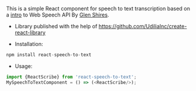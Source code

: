 This is a simple React component for speech to text transcription based on a
	[intro](https://developers.google.com/web/updates/2013/01/Voice-Driven-Web-Apps-Introduction-to-the-Web-Speech-API)
	to Web Speech API By [Glen
	Shires](https://developers.google.com/web/resources/contributors/#glenshires).

- Library published with the help of
	https://github.com/UdiliaInc/create-react-library

- Installation:  
```python
npm install react-speech-to-text
```

- Usage:
```javascript
import {ReactScribe} from 'react-speech-to-text';
MySpeechToTextComponent = () => (<ReactScribe/>);
```
